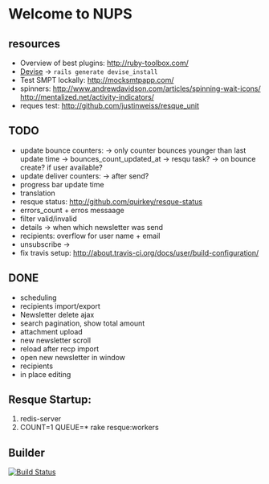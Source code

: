 # Welcome to NUPS

## resources

  * Overview of best plugins: http://ruby-toolbox.com/
  * [Devise](http://github.com/plataformatec/devise) -> `rails generate devise_install`
  * Test SMPT lockally: http://mocksmtpapp.com/
  *  spinners:
  http://www.andrewdavidson.com/articles/spinning-wait-icons/
  http://mentalized.net/activity-indicators/
  * reques test: http://github.com/justinweiss/resque_unit

## TODO
  * update bounce counters:
     -> only counter bounces younger than last update time -> bounces_count_updated_at
     -> resqu task?
     -> on bounce create? if user available?
  * update deliver counters:
    -> after send?
  * progress bar update time
  * translation
  * resque status: http://github.com/quirkey/resque-status
  * errors_count + erros messaage
  * filter valid/invalid
  * details -> when which newsletter was send
  * recipients: overflow for user name + email
  * unsubscribe ->
  * fix travis setup: http://about.travis-ci.org/docs/user/build-configuration/

## DONE

  * scheduling
  * recipients import/export
  * Newsletter delete ajax
  * search pagination, show total amount
  * attachment upload
  * new newsletter scroll
  * reload after recp import
  * open new newsletter in window
  * recipients
  * in place editing


## Resque Startup:

  1. redis-server
  2. COUNT=1 QUEUE=* rake resque:workers
  
## Builder
[![Build Status](https://secure.travis-ci.org/rngtng/nups.png)](http://travis-ci.org/rngtng/nups)
